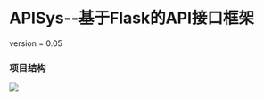 # APISys--基于Flask的API接口框架

version = 0.05

### 项目结构

![](E:\code\python\flask\APISys\structure.png)






